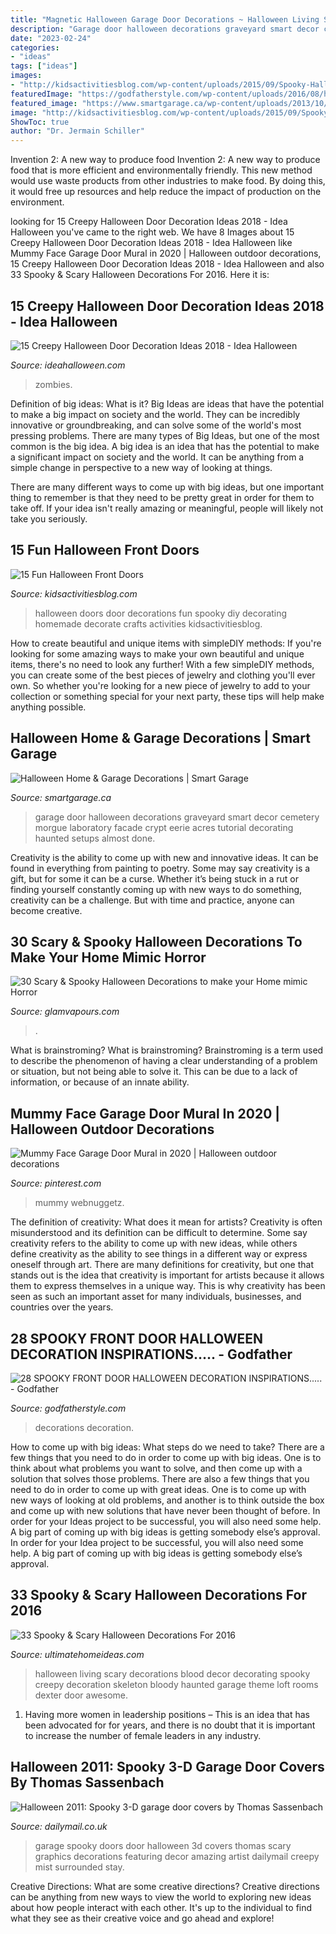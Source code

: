 ```yaml
---
title: "Magnetic Halloween Garage Door Decorations ~ Halloween Living Scary Decorations Blood Decor Decorating Spooky Creepy Decoration Skeleton Bloody Haunted Garage Theme Loft Rooms Dexter Door Awesome"
description: "Garage door halloween decorations graveyard smart decor cemetery morgue laboratory facade crypt eerie acres tutorial decorating haunted setups almost done"
date: "2023-02-24"
categories:
- "ideas"
tags: ["ideas"]
images:
- "http://kidsactivitiesblog.com/wp-content/uploads/2015/09/Spooky-Halloween-Doors.jpg"
featuredImage: "https://godfatherstyle.com/wp-content/uploads/2016/08/halloween-front-door-decorations-pictures..jpg"
featured_image: "https://www.smartgarage.ca/wp-content/uploads/2013/10/37528866b5c3e4b5f88f30e1208051691.jpg"
image: "http://kidsactivitiesblog.com/wp-content/uploads/2015/09/Spooky-Halloween-Doors.jpg"
ShowToc: true
author: "Dr. Jermain Schiller"
---
```



Invention 2: A new way to produce food
Invention 2: A new way to produce food that is more efficient and environmentally friendly. This new method would use waste products from other industries to make food. By doing this, it would free up resources and help reduce the impact of production on the environment.

	

		
looking for 15 Creepy Halloween Door Decoration Ideas 2018 - Idea Halloween you've came to the right web. We have 8 Images about 15 Creepy Halloween Door Decoration Ideas 2018 - Idea Halloween like Mummy Face Garage Door Mural in 2020 | Halloween outdoor decorations, 15 Creepy Halloween Door Decoration Ideas 2018 - Idea Halloween and also 33 Spooky &amp; Scary Halloween Decorations For 2016. Here it is:
		
    
## 15 Creepy Halloween Door Decoration Ideas 2018 - Idea Halloween

<img loading=lazy src="https://ideahalloween.com/wp-content/uploads/2018/07/15-Creepy-Halloween-Door-Decoration-Ideas-2018-4.jpg" onerror="this.onerror=null;this.src='https://tse3.mm.bing.net/th?id=OIP.ATNaIIAKgUfckQn851x-OwAAAA&amp;pid=15.1';" alt="15 Creepy Halloween Door Decoration Ideas 2018 - Idea Halloween">

_Source: ideahalloween.com_

>zombies. 

	

Definition of big ideas: What is it?
Big Ideas are ideas that have the potential to make a big impact on society and the world. They can be incredibly innovative or groundbreaking, and can solve some of the world's most pressing problems.
There are many types of Big Ideas, but one of the most common is the big idea. A big idea is an idea that has the potential to make a significant impact on society and the world. It can be anything from a simple change in perspective to a new way of looking at things.

There are many different ways to come up with big ideas, but one important thing to remember is that they need to be pretty great in order for them to take off. If your idea isn't really amazing or meaningful, people will likely not take you seriously.

    
## 15 Fun Halloween Front Doors

<img loading=lazy src="http://kidsactivitiesblog.com/wp-content/uploads/2015/09/Spooky-Halloween-Doors.jpg" onerror="this.onerror=null;this.src='https://tse2.mm.bing.net/th?id=OIP.NlyO8suncnx54wtWfBAJtAHaLH&amp;pid=15.1';" alt="15 Fun Halloween Front Doors">

_Source: kidsactivitiesblog.com_

>halloween doors door decorations fun spooky diy decorating homemade decorate crafts activities kidsactivitiesblog. 

	

How to create beautiful and unique items with simpleDIY methods:
If you're looking for some amazing ways to make your own beautiful and unique items, there's no need to look any further! With a few simpleDIY methods, you can create some of the best pieces of jewelry and clothing you'll ever own. So whether you're looking for a new piece of jewelry to add to your collection or something special for your next party, these tips will help make anything possible.

    
## Halloween Home &amp; Garage Decorations | Smart Garage

<img loading=lazy src="https://www.smartgarage.ca/wp-content/uploads/2013/10/37528866b5c3e4b5f88f30e1208051691.jpg" onerror="this.onerror=null;this.src='https://tse1.mm.bing.net/th?id=OIP.sUVR0RsddgjANguRYDkO8AHaFj&amp;pid=15.1';" alt="Halloween Home &amp; Garage Decorations | Smart Garage">

_Source: smartgarage.ca_

>garage door halloween decorations graveyard smart decor cemetery morgue laboratory facade crypt eerie acres tutorial decorating haunted setups almost done. 

	

Creativity is the ability to come up with new and innovative ideas. It can be found in everything from painting to poetry. Some may say creativity is a gift, but for some it can be a curse. Whether it’s being stuck in a rut or finding yourself constantly coming up with new ways to do something, creativity can be a challenge. But with time and practice, anyone can become creative.

    
## 30 Scary &amp; Spooky Halloween Decorations To Make Your Home Mimic Horror

<img loading=lazy src="https://www.glamvapours.com/wp-content/uploads/2019/08/Spooky-Lamp-Holder.jpg" onerror="this.onerror=null;this.src='https://tse2.mm.bing.net/th?id=OIP.DZGAD-jisoYj0ytvvmYN9gHaMd&amp;pid=15.1';" alt="30 Scary &amp; Spooky Halloween Decorations to make your Home mimic Horror">

_Source: glamvapours.com_

>. 

	

What is brainstroming?
What is brainstroming? Brainstroming is a term used to describe the phenomenon of having a clear understanding of a problem or situation, but not being able to solve it. This can be due to a lack of information, or because of an innate ability.

    
## Mummy Face Garage Door Mural In 2020 | Halloween Outdoor Decorations

<img loading=lazy src="https://i.pinimg.com/736x/a2/19/23/a21923b7856c404314fb66f873f464e9.jpg" onerror="this.onerror=null;this.src='https://tse2.mm.bing.net/th?id=OIP.6CboAEcqD7YfCRDuFxP11gHaHa&amp;pid=15.1';" alt="Mummy Face Garage Door Mural in 2020 | Halloween outdoor decorations">

_Source: pinterest.com_

>mummy webnuggetz. 

	

The definition of creativity: What does it mean for artists?
Creativity is often misunderstood and its definition can be difficult to determine. Some say creativity refers to the ability to come up with new ideas, while others define creativity as the ability to see things in a different way or express oneself through art. There are many definitions for creativity, but one that stands out is the idea that creativity is important for artists because it allows them to express themselves in a unique way. This is why creativity has been seen as such an important asset for many individuals, businesses, and countries over the years.

    
## 28 SPOOKY FRONT DOOR HALLOWEEN DECORATION INSPIRATIONS..... - Godfather

<img loading=lazy src="https://godfatherstyle.com/wp-content/uploads/2016/08/halloween-front-door-decorations-pictures..jpg" onerror="this.onerror=null;this.src='https://tse2.mm.bing.net/th?id=OIP.osE4UAWIKq0f9MJ_Y4g_6AHaLG&amp;pid=15.1';" alt="28 SPOOKY FRONT DOOR HALLOWEEN DECORATION INSPIRATIONS..... - Godfather">

_Source: godfatherstyle.com_

>decorations decoration. 

	

How to come up with big ideas: What steps do we need to take?
There are a few things that you need to do in order to come up with big ideas. One is to think about what problems you want to solve, and then come up with a solution that solves those problems. There are also a few things that you need to do in order to come up with great ideas. One is to come up with new ways of looking at old problems, and another is to think outside the box and come up with new solutions that have never been thought of before. In order for your Ideas project to be successful, you will also need some help. A big part of coming up with big ideas is getting somebody else’s approval. In order for your Idea project to be successful, you will also need some help. A big part of coming up with big ideas is getting somebody else’s approval.

    
## 33 Spooky &amp; Scary Halloween Decorations For 2016

<img loading=lazy src="http://www.ultimatehomeideas.com/wp-content/uploads/2016/10/Scary-blood-and-skeleton-decor.jpg" onerror="this.onerror=null;this.src='https://tse4.mm.bing.net/th?id=OIP.YUtbjfZEB69BVE2oj8XiYgHaFl&amp;pid=15.1';" alt="33 Spooky &amp; Scary Halloween Decorations For 2016">

_Source: ultimatehomeideas.com_

>halloween living scary decorations blood decor decorating spooky creepy decoration skeleton bloody haunted garage theme loft rooms dexter door awesome. 

	

1. Having more women in leadership positions – This is an idea that has been advocated for for years, and there is no doubt that it is important to increase the number of female leaders in any industry.

    
## Halloween 2011: Spooky 3-D Garage Door Covers By Thomas Sassenbach

<img loading=lazy src="https://i.dailymail.co.uk/i/pix/2011/10/19/article-0-0E70160800000578-450_634x413.jpg" onerror="this.onerror=null;this.src='https://tse4.mm.bing.net/th?id=OIP.YcS91cfqmXrtRzbQIdJBbAEsDD&amp;pid=15.1';" alt="Halloween 2011: Spooky 3-D garage door covers by Thomas Sassenbach">

_Source: dailymail.co.uk_

>garage spooky doors door halloween 3d covers thomas scary graphics decorations featuring decor amazing artist dailymail creepy mist surrounded stay. 

	

Creative Directions: What are some creative directions?
Creative directions can be anything from new ways to view the world to exploring new ideas about how people interact with each other. It's up to the individual to find what they see as their creative voice and go ahead and explore!

